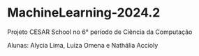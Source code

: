 # MachineLearning-2024.2
Projeto CESAR School no 6° período de Ciência da Computação

Alunas: Alycia Lima, Luiza Omena e Nathália Accioly
